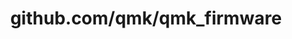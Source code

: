 ---
layout: post
title: github.com/qmk/qmk_firmware
categories: link
tags: [انگلیسی, گیت‌هاب, برنامه‌نویسی]
---